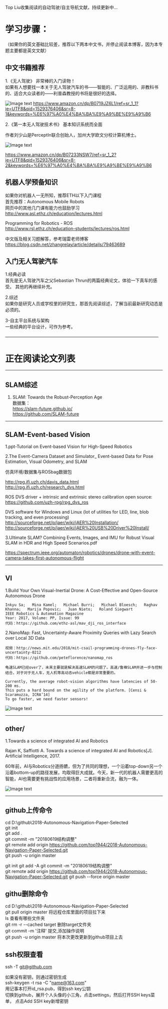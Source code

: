 Top Liu收集阅读的自动驾驶/自主导航文献，持续更新中...

# 学习步骤：  
（如果你的英文基础比较差，推荐以下两本中文书，并停止阅读本博客，因为本专题主要都是英文文献）  

## 中文书籍推荐  

1.《无人驾驶》 非常棒的入门读物！   
如果有人想要找一本关于无人驾驶汽车的书——智能的、广泛运用的、非教科书的、适合大众读者的——利普森教授的书将是很好的选择。

 ![Image text](https://images-cn.ssl-images-amazon.com/images/I/61%2BgFcYFiRL._SX357_BO1,204,203,200_.jpg)
 https://www.amazon.cn/dp/B0719JZ6L1/ref=sr_1_1?ie=UTF8&qid=1529376406&sr=8-1&keywords=%E6%97%A0%E4%BA%BA%E9%A9%BE%E9%A9%B6
 
2.《第一本无人驾驶技术书》 基本知识系统而全面

作者刘少山是PerceptIn联合创始人，加州大学欧文分校计算机博士。

![Image text](https://images-cn.ssl-images-amazon.com/images/I/51EqlykIG6L._SX377_BO1,204,203,200_.jpg)

 https://www.amazon.cn/dp/B07233NSW7/ref=sr_1_2?ie=UTF8&qid=1529376406&sr=8-2&keywords=%E6%97%A0%E4%BA%BA%E9%A9%BE%E9%A9%B6
 
 
## 机器人学预备知识
 
如果你对机器人一无所知，推荐ETH以下入门课程  
首先推荐：Autonomous Mobile Robots  
网页中的其他几门课有能力也鼓励学习     
http://www.asl.ethz.ch/education/lectures.html  


Programming for Robotics - ROS  
http://www.rsl.ethz.ch/education-students/lectures/ros.html

中文版及相关习题解答，参考瑞雷老师博客  
https://blog.csdn.net/zhangrelay/article/details/79463689


## 入门无人驾驶汽车  
1.经典必读  
首先是无人驾驶汽车之父Sebastian Thrun的两篇经典论文，体验一下真车的感受。 
其他的再继续补充。

2.综述  
如果你是研究人员或学校里的研究生，那首先阅读综述，了解当前最新研究动态是必须的。

3-自主平台系统与架构  
一些经典的平台设计，可作为参考。
  


———————————————————————————————————

# 正在阅读论文列表
-----------------------
## SLAM综述
1. SLAM: Towards the Robust-Perception Age  
数据集：  
https://slam-future.github.io/  
https://github.com/SLAM-future  

----------------------
## SLAM-Event-based Vision

1.ppt-Tutorial on Event-based Vision for High-Speed Robotics

2.The Event-Camera Dataset and Simulator_ Event-based Data for Pose Estimation, Visual Odometry, and SLAM

仿真环境/数据集与ROSbag数据包

http://rpg.ifi.uzh.ch/davis_data.html  
http://rpg.ifi.uzh.ch/research_dvs.html
 
ROS DVS driver + intrinsic and extrinsic stereo calibration open source:  
https://github.com/uzh-rpg/rpg_dvs_ros

DVS software for Windows and Linux (lot of utilities for LED, line, blob tracking, and even
processing)  
http://sourceforge.net/p/jaer/wiki/jAER%20Installation/  
http://sourceforge.net/p/jaer/wiki/jAER%20USB%20Driver%20Install/  

  
3.Ultimate SLAM? Combining Events, Images, and IMU for Robust Visual SLAM in HDR and High Speed Scenarios.pdf

https://spectrum.ieee.org/automaton/robotics/drones/drone-with-event-camera-takes-first-autonomous-flight  

---------------------------------------------------------------
## VI 
1.Build Your Own Visual-Inertial Drone: A Cost-Effective and Open-Source Autonomous Drone   

	Inkyu Sa;   Mina Kamel;   Michael Burri;   Michael Bloesch;   Raghav Khanna;   Marija Popovic;   Juan Nieto;   Roland Siegwart     
	IEEE Robotics & Automation Magazine    
	Year: 2017, Volume: PP, Issue: 99   
	代码：https://github.com/ethz-asl/mav_dji_ros_interface  

2.NanoMap: Fast, Uncertainty-Aware Proximity Queries with Lazy Search over Local 3D Data
 
	视频：http://news.mit.edu/2018/mit-csail-programming-drones-fly-face-uncertainty-0212  
	代码：https://github.com/peteflorence/nanomap_ros
 
	龟速SLAM已经over了，未来主要就是解决高速SLAM的问题了。高速/鲁棒SLAM并进一步与控制结合，对于对于无人车，无人机等高动态vehicle都是非常重要的。

	Currently, the average robot-vision algorithms have latencies of 50-200 ms.  
	This puts a hard bound on the agility of the platform. [Censi & Scaramuzza, ICRA’14]  
	To go faster, we need faster sensors!

 ![Image text](pic/camera_parameter.png)

 -------------------------------------
## other/
1.Towards a science of integrated AI and Robotics

Rajan K, Saffiotti A. Towards a science of integrated AI and Robotics[J]. Artificial Intelligence, 2017.

60年前，AI与Robotics分道扬镳，但为了共同的理想，一个沿着top-down另一个沿着bottom-up的路径发展，均取得巨大成就。今天，新一代的机器人需要更高的智能，AI也需要更有挑战性的应用场景，二者将重新合流，融为一体。
 
 
 
 ![Image text](pic/paper.jpg)
 
 
----------------------------------------------------- 
 ## github上传命令  
 
cd D:\github\2018-Autonomous-Navigation-Paper-Selected  
git init  
git add .  
git commit -m "20180619结构调整"  
git remote add origin https://github.com/top1944/2018-Autonomous-Navigation-Paper-Selected.git  
git push -u origin master 


git init 
git add -A
git commit -m "20180619结构调整"  
git remote add origin https://github.com/top1944/2018-Autonomous-Navigation-Paper-Selected.git 
git push --force origin  master

## githu删除命令  
cd D:\github\2018-Autonomous-Navigation-Paper-Selected  
git pull origin master 将远程仓库里面的项目拉下来  
ls  查看有哪些文件夹   
git rm -r --cached target  删除target文件夹  
git commit -m '注释'  提交,添加操作说明    
git push -u origin master 将本次更改更新到github项目上去  

## ssh权限查看
ssh -T git@github.com  

如果没有密钥，则通过密钥生成   
ssh-keygen -t rsa -C "name@163.com"  
用记事本打开id_rsa.pub，得到ssh key公钥  
切换到github，展开个人头像的小三角，点击settings，然后打开SSH keys菜单， 点击Add SSH key新增密钥  

